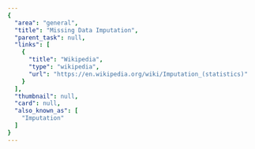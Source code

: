 ```yaml
---
{
  "area": "general",
  "title": "Missing Data Imputation",
  "parent_task": null,
  "links": [
    {
      "title": "Wikipedia",
      "type": "wikipedia",
      "url": "https://en.wikipedia.org/wiki/Imputation_(statistics)"
    }
  ],
  "thumbnail": null,
  "card": null,
  "also_known_as": [
    "Imputation"
  ]
}
---
```


